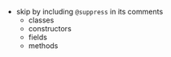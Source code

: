 - skip by including `@suppress` in its comments
    - classes
    - constructors
    - fields
    - methods
